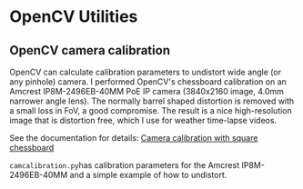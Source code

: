 # OpenCV Utilities

## OpenCV camera calibration
OpenCV can calculate calibration parameters to undistort wide angle (or any pinhole) camera. I performed OpenCV's chessboard calibration on an Amcrest IP8M-2496EB-40MM PoE IP camera (3840x2160 image, 4.0mm narrower angle lens). The normally barrel shaped distortion is removed with a small loss in FoV, a good compromise. The result is a nice high-resolution image that is distortion free, which I use for weather time-lapse videos.

See the documentation for details:
[Camera calibration with square chessboard](https://docs.opencv.org/4.5.1/d4/d94/tutorial_camera_calibration.html)

<code>camcalibration.py</code>has calibration parameters for the Amcrest IP8M-2496EB-40MM and a simple example of how to undistort.
